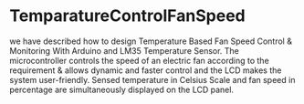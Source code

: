 # TemparatureControlFanSpeed
we have described how to design Temperature Based Fan Speed Control & Monitoring With Arduino and LM35 Temperature Sensor. The microcontroller controls the speed of an electric fan according to the requirement & allows dynamic and faster control and the LCD makes the system user-friendly. Sensed temperature in Celsius Scale and fan speed in percentage are simultaneously displayed on the LCD panel.
